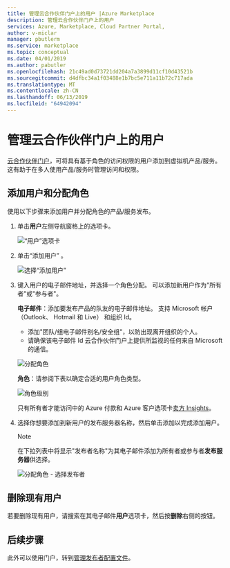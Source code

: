 ```yaml
---
title: 管理云合作伙伴门户上的用户 |Azure Marketplace
description: 管理云合作伙伴门户上的用户
services: Azure, Marketplace, Cloud Partner Portal,
author: v-miclar
manager: pbutlerm
ms.service: marketplace
ms.topic: conceptual
ms.date: 04/01/2019
ms.author: pabutler
ms.openlocfilehash: 21c49ad0d73721dd204a7a3899d11cf10d43521b
ms.sourcegitcommit: d4dfbc34a1f03488e1b7bc5e711a11b72c717ada
ms.translationtype: MT
ms.contentlocale: zh-CN
ms.lasthandoff: 06/13/2019
ms.locfileid: "64942094"
---
```

# <a name="managing-users-on-the-cloud-partner-portal"></a>管理云合作伙伴门户上的用户

[云合作伙伴门户](https://cloudpartner.azure.com)，可将具有基于角色的访问权限的用户添加到虚拟机产品/服务。 这有助于在多人使用产品/服务时管理访问和权限。

## <a name="add-users-and-assign-roles"></a>添加用户和分配角色 

使用以下步骤来添加用户并分配角色的产品/服务发布。

1. 单击**用户**左侧导航窗格上的选项卡。

    ![“用户”选项卡](./media/userstab.png)


2. 单击“添加用户”  。

    ![选择“添加用户”](./media/adduser.png)


3. 键入用户的电子邮件地址，并选择一个角色分配。  可以添加新用户作为"所有者"或"参与者"。

    **电子邮件**：添加要发布产品的队友的电子邮件地址。 支持 Microsoft 帐户 （Outlook、 Hotmail 和 Live） 和组织 Id。

    - 添加"团队/组电子邮件别名/安全组"，以防出现离开组织的个人。
    - 请确保该电子邮件 Id 云合作伙伴门户上提供所监视的任何来自 Microsoft 的通信。
    
    ![分配角色](./media/assignrole.png)

    **角色**：请参阅下表以确定合适的用户角色类型。

    ![角色级别](./media/roleaccesslevel.png)

    只有所有者才能访问中的 Azure 付款和 Azure 客户选项卡[卖方 Insights](../../cloud-partner-portal-orig/si-getting-started.md)。


4. 选择你想要添加到新用户的发布服务器名称，然后单击添加以完成添加用户。

    > [!NOTE]
    > 在下拉列表中将显示"发布者名称"为其电子邮件添加为所有者或参与者**发布服务器**供选择。


    ![分配角色 - 选择发布者](./media/assignselectpublisher.png)


## <a name="delete-an-existing-user"></a>删除现有用户

若要删除现有用户，请搜索在其电子邮件**用户**选项卡，然后按**删除**右侧的按钮。


## <a name="next-steps"></a>后续步骤

此外可以使用门户，转到[管理发布者配置文件](./cpp-manage-publisher-profile.md)。
